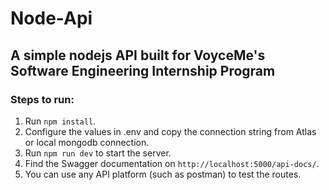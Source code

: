 # Node-Api

## A simple nodejs API built for VoyceMe's Software Engineering Internship Program

### Steps to run:

1. Run `npm install`.
2. Configure the values in .env and copy the connection string from Atlas or local mongodb connection.
3. Run `npm run dev` to start the server.
4. Find the Swagger documentation on `http://localhost:5000/api-docs/`.
5. You can use any API platform (such as postman) to test the routes.
